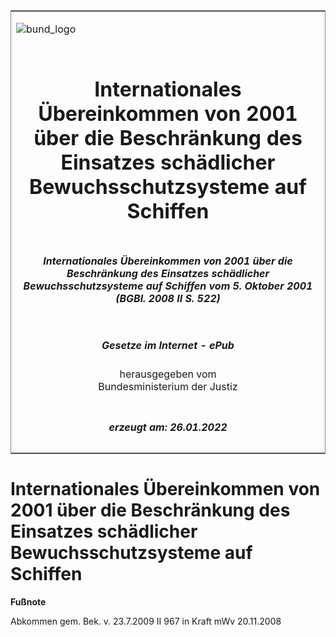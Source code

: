 <span id="DECKBLATT.html"></span>

<table border="0" frame="border" width="100%">

<tr valign="top">

<td align="left">

![bund\_logo](BfJ_2021_Web_de_de.gif)

</td>

<td align="right">

 

</td>

</tr>

<tr align="center" valign="middle">

<td colspan="2">

# Internationales Übereinkommen von 2001 über die Beschränkung des Einsatzes schädlicher Bewuchsschutzsysteme auf Schiffen

</td>

</tr>

<tr align="center" valign="middle">

<td colspan="2">

##### Internationales Übereinkommen von 2001 über die Beschränkung des Einsatzes schädlicher Bewuchsschutzsysteme auf Schiffen vom 5. Oktober 2001 (BGBl. 2008 II S. 522)

</td>

</tr>

<tr align="center" valign="middle">

<td colspan="2">

  
  

##### Gesetze im Internet - ePub  
  
herausgegeben vom  
Bundesministerium der Justiz

</td>

</tr>

<tr align="center" valign="bottom">

<td colspan="2">

  
  

##### erzeugt am: 26.01.2022

</td>

</tr>

</table>

<span id="BJNR052220008.html"></span>

# Internationales Übereinkommen von 2001 über die Beschränkung des Einsatzes schädlicher Bewuchsschutzsysteme auf Schiffen

<div>

  
**Fußnote**

<div class="jnhtml">

<div>

<div class="jurAbsatz">

Abkommen gem. Bek. v. 23.7.2009 II 967 in Kraft mWv 20.11.2008

</div>

</div>

</div>

</div>
